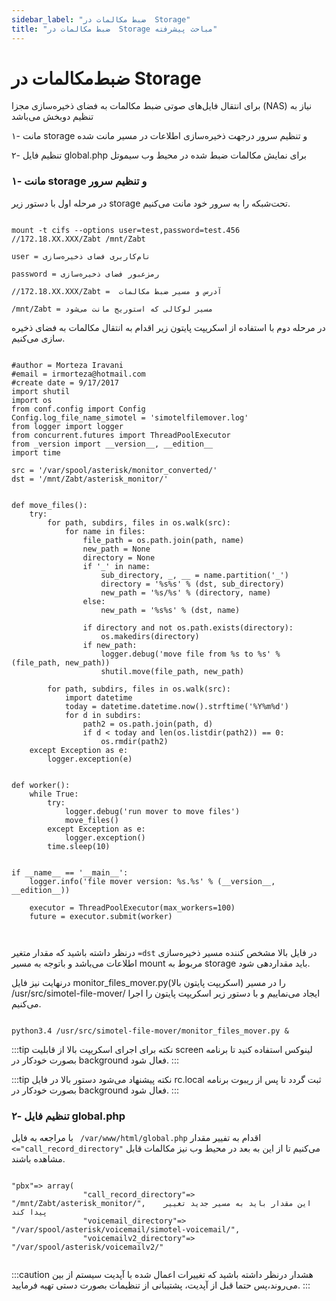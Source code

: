 ```yaml
---
sidebar_label: "ضبط مکالمات در  Storage"
title: "ضبط مکالمات در  Storage مباحث پیشرفته"
---
```


# ضبط‌مکالمات در Storage

برای انتقال فایل‌های صوتی ضبط مکالمات به فضای ذخیره‌سازی مجزا (NAS) نیاز به تنظیم دوبخش می‌باشد

۱- مانت storage و تنظیم سرور درجهت ذخیره‌سازی اطلاعات در مسیر مانت ‌شده

۲- تنظیم فایل global.php برای نمایش مکالمات ضبط شده در محیط وب سیموتل



### ۱- مانت storage  و تنظیم سرور

در مرحله اول با دستور زیر storage تحت‌شبکه را به سرور خود مانت می‌کنیم.


```shell

mount -t cifs --options user=test,password=test.456 //172.18.XX.XXX/Zabt /mnt/Zabt

user = نام‌کاربری فضای ذخیره‌سازی 

password = رمزعبور فضای ذخیره‌سازی

//172.18.XX.XXX/Zabt =  آدرس و مسیر ضبط مکالمات

/mnt/Zabt = مسیر لوکالی که استوریج مانت می‌شود

```


در مرحله دوم با استفاده از اسکریپت پایتون زیر اقدام به انتقال مکالمات به فضای ذخیره سازی می‌کنیم.

```shell

#author = Morteza Iravani
#email = irmorteza@hotmail.com
#create date = 9/17/2017
import shutil
import os
from conf.config import Config
Config.log_file_name_simotel = 'simotelfilemover.log'
from logger import logger
from concurrent.futures import ThreadPoolExecutor
from _version import __version__, __edition__
import time

src = '/var/spool/asterisk/monitor_converted/'
dst = '/mnt/Zabt/asterisk_monitor/'


def move_files():
    try:
        for path, subdirs, files in os.walk(src):
            for name in files:
                file_path = os.path.join(path, name)
                new_path = None
                directory = None
                if '_' in name:
                    sub_directory, _, __ = name.partition('_')
                    directory = '%s%s' % (dst, sub_directory)
                    new_path = '%s/%s' % (directory, name)
                else:
                    new_path = '%s%s' % (dst, name)

                if directory and not os.path.exists(directory):
                    os.makedirs(directory)
                if new_path:
                    logger.debug('move file from %s to %s' % (file_path, new_path))
                    shutil.move(file_path, new_path)

        for path, subdirs, files in os.walk(src):
            import datetime
            today = datetime.datetime.now().strftime('%Y%m%d')
            for d in subdirs:
                path2 = os.path.join(path, d)
                if d < today and len(os.listdir(path2)) == 0:
                    os.rmdir(path2)
    except Exception as e:
        logger.exception(e)


def worker():
    while True:
        try:
            logger.debug('run mover to move files')
            move_files()
        except Exception as e:
            logger.exception()
        time.sleep(10)


if __name__ == '__main__':
    logger.info('file mover version: %s.%s' % (__version__, __edition__))

    executor = ThreadPoolExecutor(max_workers=100)
    future = executor.submit(worker)



```

درنظر داشته باشید که مقدار متغیر `=dst` در فایل بالا مشخص کننده مسیر ذخیره‌سازی اطلاعات می‌باشد و باتوجه به مسیر mount مربوط به storage باید مقداردهی شود.

درنهایت نیز فایل monitor_files_mover.py(اسکریپت پایتون بالا) را در مسیر /usr/src/simotel-file-mover/ ایجاد می‌نماییم  و با دستور زیر اسکریپت پایتون را اجرا می‌کنیم.

```shell

python3.4 /usr/src/simotel-file-mover/monitor_files_mover.py &

```


:::tip نکته
برای اجرای اسکریپت بالا از قابلیت screen لینوکس استفاده کنید تا برنامه بصورت خودکار در background فعال شود.
:::


:::tip نکته
پیشنهاد می‌شود دستور بالا در فایل rc.local ثبت گردد تا پس از ریبوت برنامه بصورت خودکار در background فعال شود.
:::



### ۲- تنظیم فایل global.php


با مراجعه به فایل ` /var/www/html/global.php` اقدام به تفییر مقدار `<="call_record_directory"` می‌کنیم تا از این به بعد در محیط وب نیز مکالمات قابل مشاهده باشند.


```shell

"pbx"=> array(
                "call_record_directory"=> "/mnt/Zabt/asterisk_monitor/",    این مقدار باید به مسیر جدید تغییر پیدا کند
                "voicemail_directory"=> "/var/spool/asterisk/voicemail/simotel-voicemail/",
                "voicemailv2_directory"=> "/var/spool/asterisk/voicemailv2/"


```


:::caution هشدار
درنظر داشته باشید که تغییرات اعمال شده با آپدیت سیستم از بین می‌روند،پس حتما قبل از آپدیت، پشتیبانی از تنظیمات بصورت دستی تهیه فرمایید.
:::